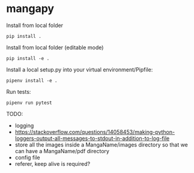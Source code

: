 # mangapy

Install from local folder

```
pip install .
```

Install from local folder (editable mode)

```
pip install -e .
```

Install a local setup.py into your virtual environment/Pipfile:

```
pipenv install -e .
```

Run tests:

```
pipenv run pytest
```


TODO:

- logging
- https://stackoverflow.com/questions/14058453/making-python-loggers-output-all-messages-to-stdout-in-addition-to-log-file
- store all the images inside a MangaName/images directory so that we can have a MangaName/pdf directory
- config file
- referer, keep alive is required?
